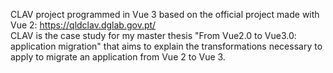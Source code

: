 CLAV project programmed in Vue 3 based on the official project made with Vue 2: https://qldclav.dglab.gov.pt/ \
CLAV is the case study for my master thesis "From Vue2.0 to Vue3.0: application migration" that aims to explain the transformations necessary to apply to migrate an application from Vue 2 to Vue 3.

